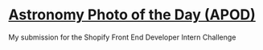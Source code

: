 <h1><a href="https://apod-spacestagram.netlify.app/">Astronomy Photo of the Day (APOD)</a></h1>
<p>
    My submission for the Shopify Front End Developer Intern Challenge
</p>

